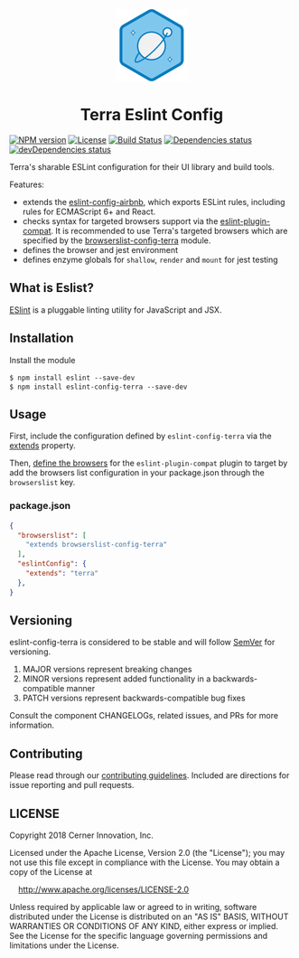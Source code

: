 <!-- Logo -->
<p align="center">
  <img height="128" width="128" src="https://github.com/cerner/eslint-config-terra/raw/master/terra.png">
</p>

<!-- Name -->
<h1 align="center">
  Terra Eslint Config
</h1>

[![NPM version](https://badgen.net/npm/v/eslint-config-terra)](https://www.npmjs.org/package/eslint-config-terra)
[![License](https://badgen.net/github/license/cerner/eslint-config-terra)](https://github.com/cerner/eslint-config-terra/blob/master/LICENSE)
[![Build Status](https://badgen.net/travis/cerner/eslint-config-terra)](https://travis-ci.org/cerner/eslint-config-terra)
[![Dependencies status](https://badgen.net/david/dep/cerner/eslint-config-terra)](https://david-dm.org/cerner/eslint-config-terra)
[![devDependencies status](https://badgen.net/david/dev/cerner/eslint-config-terra)](https://david-dm.org/cerner/eslint-config-terra?type=dev)


Terra's sharable ESLint configuration for their UI library and build tools.

Features:
- extends the  [eslint-config-airbnb](https://github.com/airbnb/javascript/tree/master/packages/eslint-config-airbnb), which exports ESLint rules, including rules for ECMAScript 6+ and React.
- checks syntax for targeted browsers support via the [eslint-plugin-compat](https://github.com/amilajack/eslint-plugin-compat). It is recommended to use Terra's targeted browsers which are specified by the [browserslist-config-terra](https://github.com/cerner/browserslist-config-terra) module.
- defines the browser and jest environment
- defines enzyme globals for `shallow`, `render` and `mount` for jest testing

## What is Eslist?

[ESlint](https://eslint.org/) is a pluggable linting utility for JavaScript and JSX.

## Installation

Install the module

```shell
$ npm install eslint --save-dev
$ npm install eslint-config-terra --save-dev
```

## Usage
First, include the configuration defined by `eslint-config-terra` via the  [extends](https://eslint.org/docs/user-guide/configuring#extending-configuration-files) property.

Then, [define the browsers](https://github.com/amilajack/eslint-plugin-compat#targeting-browsers) for the `eslint-plugin-compat` plugin to target by add the browsers list configuration in your package.json through the `browserslist` key.

### package.json
```json
{
  "browserslist": [
    "extends browserslist-config-terra"
  ],
  "eslintConfig": {
    "extends": "terra"
  },
}
```

## Versioning

eslint-config-terra is considered to be stable and will follow [SemVer](http://semver.org/) for versioning.
1. MAJOR versions represent breaking changes
2. MINOR versions represent added functionality in a backwards-compatible manner
3. PATCH versions represent backwards-compatible bug fixes

Consult the component CHANGELOGs, related issues, and PRs for more information.

## Contributing

Please read through our [contributing guidelines](CONTRIBUTING.md). Included are directions for issue reporting and pull requests.

## LICENSE

Copyright 2018 Cerner Innovation, Inc.

Licensed under the Apache License, Version 2.0 (the "License"); you may not use this file except in compliance with the License. You may obtain a copy of the License at

&nbsp;&nbsp;&nbsp;&nbsp;http://www.apache.org/licenses/LICENSE-2.0

Unless required by applicable law or agreed to in writing, software distributed under the License is distributed on an "AS IS" BASIS, WITHOUT WARRANTIES OR CONDITIONS OF ANY KIND, either express or implied. See the License for the specific language governing permissions and limitations under the License.
